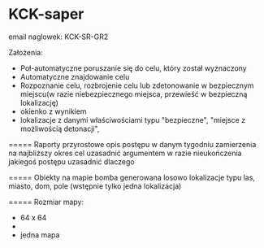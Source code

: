 ﻿# KCK-saper
email naglowek:
KCK-SR-GR2

Założenia:
- Poł-automatyczne poruszanie się do celu, który został wyznaczony
- Automatyczne znajdowanie celu
- Rozpoznanie celu, rozbrojenie celu lub zdetonowanie w bezpiecznym miejscu(w razie niebezpiecznego miejsca, przewieść w bezpieczną lokalizację)
- okienko z wynikiem 
- lokalizacje z danymi właściwościami typu "bezpieczne", "miejsce z możliwością detonacji", 

=====
Raporty przyrostowe
opis postępu w danym tygodniu
zamierzenia na najbliższy okres
cel uzasadnić argumentem
w razie nieukończenia jakiegoś postępu uzasadnić dlaczego

=====
Obiekty na mapie
bomba generowana losowo
lokalizacje typu las, miasto, dom, pole (wstępnie tylko jedna lokalizacja)

=====
Rozmiar mapy:
- 64 x 64
- 
- jedna mapa
